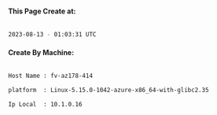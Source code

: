 
   
#### This Page Create at:

```bash

2023-08-13 - 01:03:31 UTC

```

#### Create By Machine:

```bash

Host Name : fv-az178-414

platform  : Linux-5.15.0-1042-azure-x86_64-with-glibc2.35

Ip Local  : 10.1.0.16

```

